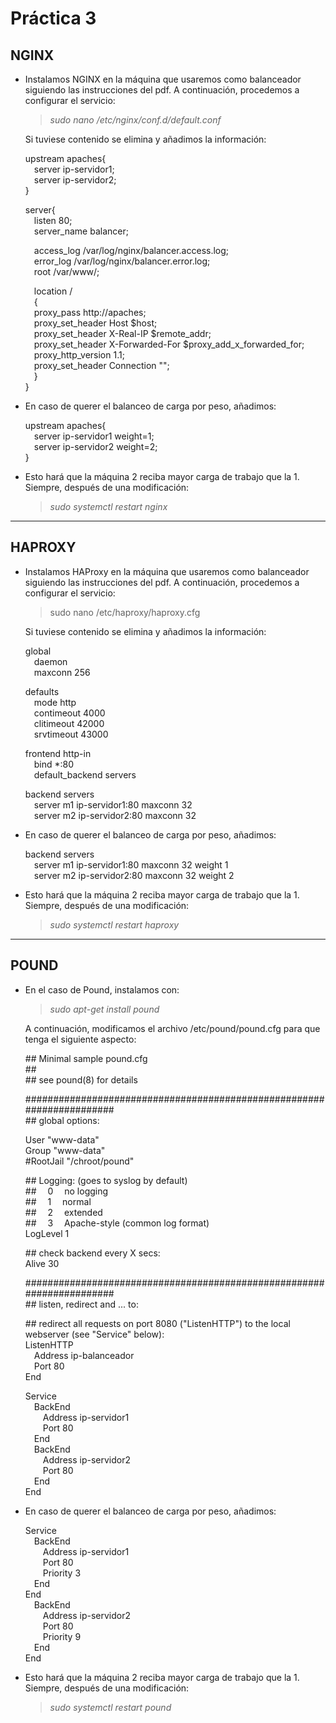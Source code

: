 # Práctica 3

## NGINX

* Instalamos NGINX en la máquina que usaremos como balanceador
siguiendo las instrucciones del pdf. A continuación, procedemos
a configurar el servicio:
  > _sudo nano /etc/nginx/conf.d/default.conf_

  Si tuviese contenido se elimina y añadimos la información:

  upstream apaches{  
  &emsp;server ip-servidor1;  
  &emsp;server ip-servidor2;  
}

  server{  
  &emsp;listen 80;  
  &emsp;server_name balancer;
  
  &emsp;access_log /var/log/nginx/balancer.access.log;  
  &emsp;error_log /var/log/nginx/balancer.error.log;  
  &emsp;root /var/www/;

  &emsp;location /  
  &emsp;{  
    &emsp;proxy_pass http://apaches;  
    &emsp;proxy_set_header Host $host;  
    &emsp;proxy_set_header X-Real-IP $remote_addr;  
    &emsp;proxy_set_header X-Forwarded-For $proxy_add_x_forwarded_for;  
    &emsp;proxy_http_version 1.1;  
    &emsp;proxy_set_header Connection "";  
  &emsp;}  
  }

* En caso de querer el balanceo de carga por peso, añadimos:

  upstream apaches{  
  &emsp;server ip-servidor1 weight=1;  
  &emsp;server ip-servidor2 weight=2;  
  }


* Esto hará que la máquina 2 reciba mayor carga de trabajo que la 1.
Siempre, después de una modificación:
  > _sudo systemctl restart nginx_

___
## HAPROXY

* Instalamos HAProxy en la máquina que usaremos como balanceador
siguiendo las instrucciones del pdf. A continuación, procedemos
a configurar el servicio:
  > sudo nano /etc/haproxy/haproxy.cfg

  Si tuviese contenido se elimina y añadimos la información:

  global  
	&emsp;daemon  
	&emsp;maxconn 256

  defaults  
	&emsp;mode http  
	&emsp;contimeout 4000  
	&emsp;clitimeout 42000  
	&emsp;srvtimeout 43000

  frontend http-in  
	&emsp;bind *:80  
	&emsp;default_backend servers

  backend servers  
	&emsp;server	m1 ip-servidor1:80 maxconn 32  
	&emsp;server	m2 ip-servidor2:80 maxconn 32


* En caso de querer el balanceo de carga por peso, añadimos:

  backend servers  
	&emsp;server	m1 ip-servidor1:80 maxconn 32 weight 1  
	&emsp;server	m2 ip-servidor2:80 maxconn 32 weight 2  


* Esto hará que la máquina 2 reciba mayor carga de trabajo que la 1.
Siempre, después de una modificación:
  > _sudo systemctl restart haproxy_

___
## POUND

* En el caso de Pound, instalamos con:
  > _sudo apt-get install pound_

  A continuación, modificamos el archivo /etc/pound/pound.cfg
para que tenga el siguiente aspecto:

  \## Minimal sample pound.cfg  
  \##  
  \## see pound(8) for details


  ######################################################################  
  \## global options:

  User		"www-data"  
  Group		"www-data"  
  \#RootJail	"/chroot/pound"

  \## Logging: (goes to syslog by default)  
  \##&emsp;	0&emsp;	no logging  
  \##&emsp;	1&emsp;	normal  
  \##&emsp;	2	&emsp;extended  
  \##&emsp;	3	&emsp;Apache-style (common log format)  
  LogLevel	1

  \## check backend every X secs:  
Alive		30


  ######################################################################  
  \## listen, redirect and ... to:

  \## redirect all requests on port 8080 ("ListenHTTP") to the local webserver (see "Service" below):  
ListenHTTP  
	&emsp;Address ip-balanceador  
	&emsp;Port 80  
End

  Service  
	&emsp;BackEnd  
		&emsp;&emsp;Address ip-servidor1  
		&emsp;&emsp;Port 80  
	&emsp;End  
	&emsp;BackEnd  
		&emsp;&emsp;Address ip-servidor2  
		&emsp;&emsp;Port 80  
	&emsp;End  
End


 * En caso de querer el balanceo de carga por peso, añadimos:

   Service  
	&emsp;BackEnd  
		&emsp;&emsp;Address ip-servidor1  
		&emsp;&emsp;Port 80  
        &emsp;&emsp;Priority 3  
        &emsp;End  
	End  
	&emsp;BackEnd  
		&emsp;&emsp;Address ip-servidor2  
		&emsp;&emsp;Port 80  
        &emsp;&emsp;Priority 9  
	&emsp;End  
End

* Esto hará que la máquina 2 reciba mayor carga de trabajo que la 1.
Siempre, después de una modificación:
  > _sudo systemctl restart pound_
